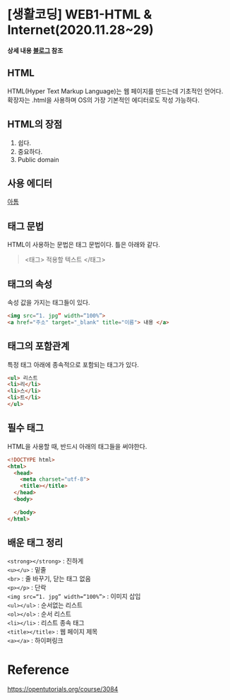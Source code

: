 # [생활코딩] WEB1-HTML & Internet(2020.11.28~29)

**상세 내용 [블로그](https://greedysiru.tistory.com/3) 참조**
   
## HTML  
HTML(Hyper Text Markup Language)는 웹 페이지를 만드는데 기초적인 언어다. 확장자는 .html을 사용하며 OS의 가장 기본적인 에디터로도 작성 가능하다.  
  
## HTML의 장점  
  1. 쉽다.
  1. 중요하다.
  1. Public domain
  
## 사용 에디터  
[아톰](https://opentutorials.org/course/3084)  
  
## 태그 문법
HTML이 사용하는 문법은 태그 문법이다. 틀은 아래와 같다.  
> <태그>  적용할 텍스트  </태그>   
  
## 태그의 속성  
속성 값을 가지는 태그들이 있다.  
```html
<img src=“1. jpg” width=“100%”>   
<a href="주소" target="_blank" title="이름"> 내용 </a>  
```
## 태그의 포함관계  
특정 태그 아래에 종속적으로 포함되는 태그가 있다.
```html
<ul> 리스트
<li>리</li>
<li>스</li>
<li>트</li>
</ul>
```
  
## 필수 태그  
  HTML을 사용할 때, 반드시 아래의 태그들을 써야한다.  
```html
<!DOCTYPE html>
<html>
  <head>
    <meta charset="utf-8">
    <title></title>
  </head>
  <body>
    
  </body>
</html>
```
   
## 배운 태그 정리  
`<strong></strong>` : 진하게  
`<u></u>` : 밑줄  
`<br>` : 줄 바꾸기, 닫는 태그 없음  
`<p></p>` : 단락  
`<img src=“1. jpg” width=“100%”>` : 이미지 삽입  
`<ul></ul>` : 순서없는 리스트  
`<ol></ol>` : 순서 리스트  
`<li></li>` : 리스트 종속 태그  
`<title></title>` : 웹 페이지 제목  
`<a></a>` : 하이퍼링크

# Reference
https://opentutorials.org/course/3084





